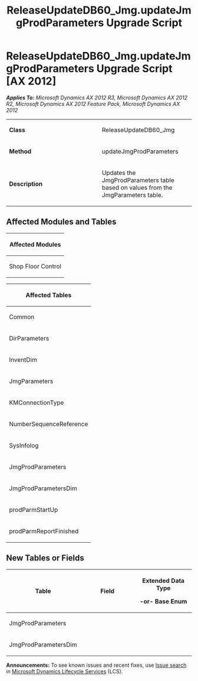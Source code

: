 ﻿---
title: ReleaseUpdateDB60_Jmg.updateJmgProdParameters Upgrade Script
TOCTitle: ReleaseUpdateDB60_Jmg.updateJmgProdParameters Upgrade Script
ms:assetid: 8cb516f5-f2cd-a650-af62-7bee950080d9
ms:mtpsurl: https://msdn.microsoft.com/en-us/library/JJ736459(v=AX.60)
ms:contentKeyID: 49709647
ms.date: 05/18/2015
mtps_version: v=AX.60
---

# ReleaseUpdateDB60\_Jmg.updateJmgProdParameters Upgrade Script [AX 2012]


_**Applies To:** Microsoft Dynamics AX 2012 R3, Microsoft Dynamics AX 2012 R2, Microsoft Dynamics AX 2012 Feature Pack, Microsoft Dynamics AX 2012_

<table>
<colgroup>
<col style="width: 50%" />
<col style="width: 50%" />
</colgroup>
<tbody>
<tr class="odd">
<td><p><strong>Class</strong></p></td>
<td><p>ReleaseUpdateDB60_Jmg</p></td>
</tr>
<tr class="even">
<td><p><strong>Method</strong></p></td>
<td><p>updateJmgProdParameters</p></td>
</tr>
<tr class="odd">
<td><p><strong>Description</strong></p></td>
<td><p>Updates the JmgProdParameters table based on values from the JmgParameters table.</p></td>
</tr>
</tbody>
</table>


## Affected Modules and Tables

<table>
<colgroup>
<col style="width: 100%" />
</colgroup>
<thead>
<tr class="header">
<th><p>Affected Modules</p></th>
</tr>
</thead>
<tbody>
<tr class="odd">
<td><p>Shop Floor Control</p></td>
</tr>
</tbody>
</table>


<table>
<colgroup>
<col style="width: 100%" />
</colgroup>
<thead>
<tr class="header">
<th><p>Affected Tables</p></th>
</tr>
</thead>
<tbody>
<tr class="odd">
<td><p>Common</p></td>
</tr>
<tr class="even">
<td><p>DirParameters</p></td>
</tr>
<tr class="odd">
<td><p>InventDim</p></td>
</tr>
<tr class="even">
<td><p>JmgParameters</p></td>
</tr>
<tr class="odd">
<td><p>KMConnectionType</p></td>
</tr>
<tr class="even">
<td><p>NumberSequenceReference</p></td>
</tr>
<tr class="odd">
<td><p>SysInfolog</p></td>
</tr>
<tr class="even">
<td><p>JmgProdParameters</p></td>
</tr>
<tr class="odd">
<td><p>JmgProdParametersDim</p></td>
</tr>
<tr class="even">
<td><p>prodParmStartUp</p></td>
</tr>
<tr class="odd">
<td><p>prodParmReportFinished</p></td>
</tr>
</tbody>
</table>


## New Tables or Fields

<table>
<colgroup>
<col style="width: 33%" />
<col style="width: 33%" />
<col style="width: 33%" />
</colgroup>
<thead>
<tr class="header">
<th><p>Table</p></th>
<th><p>Field</p></th>
<th><p>Extended Data Type</p>
<p>-or- Base Enum</p></th>
</tr>
</thead>
<tbody>
<tr class="odd">
<td><p>JmgProdParameters</p></td>
<td><p></p></td>
<td><p></p></td>
</tr>
<tr class="even">
<td><p>JmgProdParametersDim</p></td>
<td><p></p></td>
<td><p></p></td>
</tr>
</tbody>
</table>

  
**Announcements:** To see known issues and recent fixes, use [Issue search](http://go.microsoft.com/fwlink/?linkid=389258) in [Microsoft Dynamics Lifecycle Services](http://go.microsoft.com/fwlink/?linkid=306505) (LCS).

